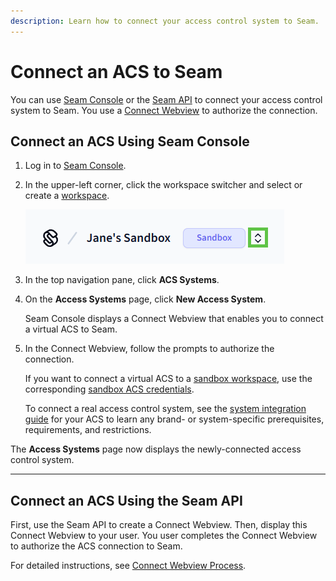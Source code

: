 ```yaml
---
description: Learn how to connect your access control system to Seam.
---
```


# Connect an ACS to Seam

You can use [Seam Console](../../../core-concepts/seam-console/) or the [Seam API](../../../api-clients/connect_webviews/) to connect your access control system to Seam. You use a [Connect Webview](../../../core-concepts/connect-webviews/) to authorize the connection.

## Connect an ACS Using Seam Console

1. Log in to [Seam Console](https://console.seam.co/).
2.  In the upper-left corner, click the workspace switcher and select or create a [workspace](../../../core-concepts/workspaces/).

    ![Use the Seam Console workspace switcher to switch between workspaces and create new workspaces.](../../../.gitbook/assets/workspace-switcher.png)
3. In the top navigation pane, click **ACS Systems**.
4.  On the **Access Systems** page, click **New Access System**.

    Seam Console displays a Connect Webview that enables you to connect a virtual ACS to Seam.
5.  In the Connect Webview, follow the prompts to authorize the connection.

    If you want to connect a virtual ACS to a [sandbox workspace](../../../core-concepts/workspaces/#sandbox-workspaces), use the corresponding [sandbox ACS credentials](../../../device-guides/sandbox-and-sample-data/).

    To connect a real access control system, see the [system integration guide](../../../device-and-system-integration-guides/overview.md#access-control-systems) for your ACS to learn any brand- or system-specific prerequisites, requirements, and restrictions.

The **Access Systems** page now displays the newly-connected access control system.

***

## Connect an ACS Using the Seam API

First, use the Seam API to create a Connect Webview. Then, display this Connect Webview to your user. You user completes the Connect Webview to authorize the ACS connection to Seam.

For detailed instructions, see [Connect Webview Process](../../../ui-components/connect-webviews/connect-webview-process.md).
